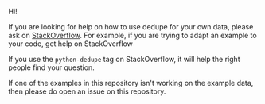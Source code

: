 Hi!

If you are looking for help on how to use dedupe for your own data, please ask on [StackOverflow](https://stackoverflow.com/). For example,
if you are trying to adapt an example to your code, get help on StackOverflow

If you use the `python-dedupe` tag on StackOverflow, it will help the right people find your question.

If one of the examples in this repository isn't working on the example data, then please do open an issue on this repository.

